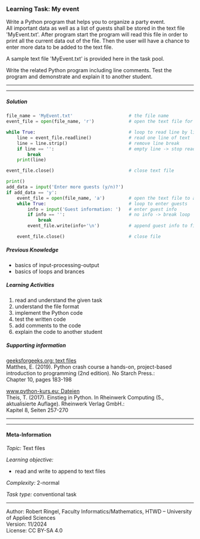 ### Learning Task: My event

Write a Python program that helps you to organize a party event.  
All important data as well as a list of guests shall be stored in the text file
'MyEvent.txt'. After program start the program will read this file in order to
print all the current data out of the file. Then the user will have a chance to
enter more data to be added to the text file.

A sample text file 'MyEvent.txt' is provided here in the task pool.

Write the related Python program including line comments. Test the program and
demonstrate and explain it to another student.

---------------------------------------
---------------------------------------

##### Solution

``` python
file_name = 'MyEvent.txt'                     # the file name
event_file = open(file_name, 'r')             # open the text file for reading 

while True:                                   # loop to read line by line
    line = event_file.readline()              # read one line of text
    line = line.strip()                       # remove line break 
    if line == '':                            # empty line -> stop reading
        break
    print(line)                               

event_file.close()                            # close text file

print()
add_data = input('Enter more guests (y/n)?')
if add_data == 'y':
    event_file = open(file_name, 'a')         # open the text file to append data 
    while True:                               # loop to enter guests
        info = input('Guest information: ')   # enter guest info
        if info == '':                        # no info -> break loop
            break
        event_file.write(info+'\n')           # append guest info to file

    event_file.close()                        # close file
```

##### Previous Knowledge

- basics of input-processing-output
- basics of loops and brances
  
##### Learning Activities

1) read and understand the given task
2) understand the file format
3) implement the Python code
3) test the written code
4) add comments to the code
5) explain the code to another student

##### Supporting information

[geeksforgeeks.org: text files](https://www.geeksforgeeks.org/reading-writing-text-files-python/)  
Matthes, E. (2019). Python crash course a hands-on, project-based introduction to programming (2nd edition). No Starch Press.:  
Chapter 10, pages 183-198  

[www.python-kurs.eu: Dateien](https://www.python-kurs.eu/python3_dateien.php)  
Theis, T. (2017). Einstieg in Python. In Rheinwerk Computing (5., aktualisierte Auflage). Rheinwerk Verlag GmbH.:  
Kapitel 8, Seiten 257-270

---------------------------------------
---------------------------------------
#### Meta-Information
*Topic:*  Text files

*Learning objective:*  
- read and write to append to text files

[//]: # "learning objective: 3-files"
[//]: # "previous knowledge: 1-ipo 1-loop 1-branch 1-files"

*Complexity:*  2-normal

*Task type:*  conventional task

---  
Author: Robert Ringel, Faculty Informatics/Mathematics, HTWD – University of Applied Sciences  
Version: 11/2024  
License: CC BY-SA 4.0